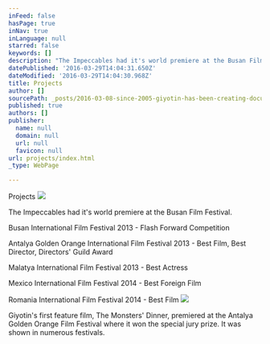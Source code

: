 ```yaml
---
inFeed: false
hasPage: true
inNav: true
inLanguage: null
starred: false
keywords: []
description: "The Impeccables had it's world premiere at the Busan Film Festival."
datePublished: '2016-03-29T14:04:31.650Z'
dateModified: '2016-03-29T14:04:30.968Z'
title: Projects
author: []
sourcePath: _posts/2016-03-08-since-2005-giyotin-has-been-creating-documentaries-short-fi.md
published: true
authors: []
publisher:
  name: null
  domain: null
  url: null
  favicon: null
url: projects/index.html
_type: WebPage

---
```

Projects
![](https://the-grid-user-content.s3-us-west-2.amazonaws.com/7672c794-09e2-4e95-aede-6126bcf31321.jpg)

The Impeccables had it's world premiere at the Busan Film Festival.

Busan International Film Festival 2013 - Flash Forward Competition

Antalya Golden Orange International Film Festival 2013 - Best Film, Best Director, Directors' Guild Award

Malatya International Film Festival 2013 - Best Actress

Mexico International Film Festival 2014 - Best Foreign Film

Romania International Film Festival 2014 - Best Film
![](https://the-grid-user-content.s3-us-west-2.amazonaws.com/9feec926-ed2c-440d-96d3-87e9d1538385.jpg)

Giyotin's first feature film, The Monsters' Dinner, premiered at the Antalya Golden Orange Film Festival where it won the special jury prize. It was shown in numerous festivals.